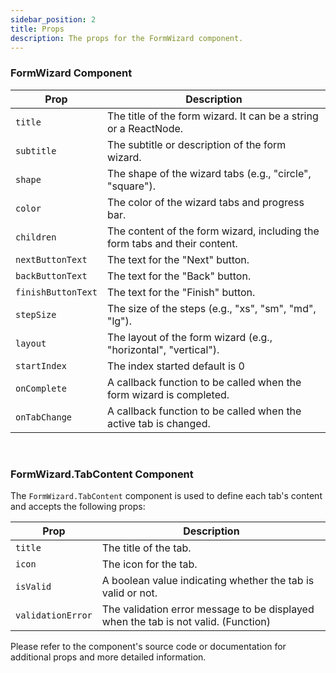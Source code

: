 ```yaml
---
sidebar_position: 2
title: Props
description: The props for the FormWizard component.
---
```


### FormWizard Component

| Prop               | Description                                                                |
| ------------------ | -------------------------------------------------------------------------- |
| `title`            | The title of the form wizard. It can be a string or a ReactNode.           |
| `subtitle`         | The subtitle or description of the form wizard.                            |
| `shape`            | The shape of the wizard tabs (e.g., "circle", "square").                   |
| `color`            | The color of the wizard tabs and progress bar.                             |
| `children`         | The content of the form wizard, including the form tabs and their content. |
| `nextButtonText`   | The text for the "Next" button.                                            |
| `backButtonText`   | The text for the "Back" button.                                            |
| `finishButtonText` | The text for the "Finish" button.                                          |
| `stepSize`         | The size of the steps (e.g., "xs", "sm", "md", "lg").                      |
| `layout`           | The layout of the form wizard (e.g., "horizontal", "vertical").            |
| `startIndex`       | The index started default is 0                                             |
| `onComplete`       | A callback function to be called when the form wizard is completed.        |
| `onTabChange`      | A callback function to be called when the active tab is changed.           |

<br />

### FormWizard.TabContent Component

The `FormWizard.TabContent` component is used to define each tab's content and accepts the following props:

| Prop              | Description                                                             |
| ----------------- | ----------------------------------------------------------------------- |
| `title`           | The title of the tab.                                                   |
| `icon`            | The icon for the tab.                                                   |
| `isValid`         | A boolean value indicating whether the tab is valid or not.             |
| `validationError` | The validation error message to be displayed when the tab is not valid. (Function) |

Please refer to the component's source code or documentation for additional props and more detailed information.
